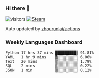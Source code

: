 ### Hi there 👋

![visitors](https://visitor-badge.glitch.me/badge?page_id=zhourunlai)
[![Steam](https://img.shields.io/badge/dynamic/json?label=Steam&query=%24.data.totalSubs&url=https%3A%2F%2Fapi.spencerwoo.com%2Fsubstats%2F%3Fsource%3DsteamGames%26queryKey%3D76561198285156854&suffix=%20Games&logo=steam&labelColor=134375&color=0b1a37&longCache=true)](http://steamcommunity.com/profiles/76561198285156854)

Auto updated by <a href="https://github.com/zhourunlai/zhourunlai/actions" target="_blank">zhourunlai/actions</a>

### Weekly Languages Dashboard

<!--PART:wakatime-->
```text
Python 17 hrs 37 mins █████████▒ 91.81%
YAML   1 hr 9 mins    ▓░░░░░░░░░ 6.06%
Text   20 mins        ▒░░░░░░░░░ 1.79%
SQL    2 mins         ▒░░░░░░░░░ 0.22%
JSON   1 min          ▒░░░░░░░░░ 0.12%
```
<!--PART:wakatime-->
